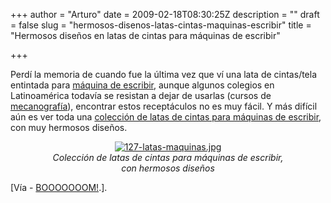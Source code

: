 +++
author = "Arturo"
date = 2009-02-18T08:30:25Z
description = ""
draft = false
slug = "hermosos-disenos-latas-cintas-maquinas-escribir"
title = "Hermosos diseños en latas de cintas para máquinas de escribir"

+++

 <p>Perdí la memoria de cuando fue la última vez que ví una lata de cintas/tela entintada para <a href="http://geek.cl/wp-content/uploads/2009/02/M%C3%A1quina_de_escribir">máquina de escribir</a>, aunque algunos colegios en Latinoamérica todavía se resistan a dejar de usarlas (cursos de <a href="http://geek.cl/wp-content/uploads/2009/02/Mecanograf%C3%ADa">mecanografía</a>), encontrar estos receptáculos no es muy fácil. Y más difícil aún es ver toda  una <a href="http://www.uppercasegallery.ca/uppercase-journal/2008/1/18/collections.html">colección de latas de cintas para máquinas de escribir</a>, con muy hermosos diseños.</p>

<p align="center"><a href="http://geek.cl/wp-content/uploads/2009/02/72157603733873729"><img src="http://geeksan.com/wp-content/uploads/import/127-latas-maquinas.jpg" alt="127-latas-maquinas.jpg" /></a><br /><cite>Colección de latas de cintas para máquinas de escribir,<br /> con hermosos diseños</cite></p>

<p>[Vía - <a href="http://geek.cl/wp-content/uploads/2009/02/typewriter-ribbon-tin-collection">BOOOOOOOM!</a>.].</p>